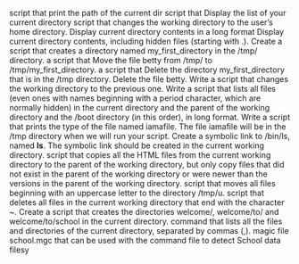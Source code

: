 script that print the path of the current dir
script that Display the list of your current directory
script that changes the working directory to the user’s home directory.
Display current directory contents in a long format
Display current directory contents, including hidden files (starting with .).
Create a script that creates a directory named my_first_directory in the /tmp/ directory.
a script that Move the file betty from /tmp/ to /tmp/my_first_directory.
a script that Delete the directory my_first_directory that is in the /tmp directory.
Delete the file betty.
Write a script that changes the working directory to the previous one.
Write a script that lists all files (even ones with names beginning with a period character, which are normally hidden) in the current directory and the parent of the working directory and the /boot directory (in this order), in long format.
Write a script that prints the type of the file named iamafile. The file iamafile will be in the /tmp directory when we will run your script.
Create a symbolic link to /bin/ls, named __ls__. The symbolic link should be created in the current working directory.
script that copies all the HTML files from the current working directory to the parent of the working directory, but only copy files that did not exist in the parent of the working directory or were newer than the versions in the parent of the working directory.
script that moves all files beginning with an uppercase letter to the directory /tmp/u.
script that deletes all files in the current working directory that end with the character ~.
Create a script that creates the directories welcome/, welcome/to/ and welcome/to/school in the current directory.
command that lists all the files and directories of the current directory, separated by commas (,).
magic file school.mgc that can be used with the command file to detect School data filesy
